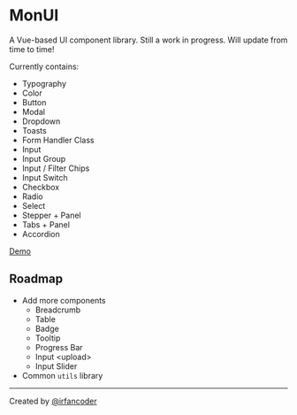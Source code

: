 # MonUI

A Vue-based UI component library. Still a work in progress. Will update from time to time!

Currently contains:

- Typography
- Color
- Button
- Modal
- Dropdown
- Toasts
- Form Handler Class
- Input
- Input Group
- Input / Filter Chips
- Input Switch
- Checkbox
- Radio
- Select
- Stepper + Panel
- Tabs + Panel
- Accordion

[Demo](https://irfancoder.github.io/mon-ui/)

## Roadmap
- Add more components
    - Breadcrumb
    - Table
    - Badge
    - Tooltip
    - Progress Bar
    - Input &lt;upload>
    - Input Slider
- Common `utils` library

<hr>

Created by [@irfancoder](https://github.com/irfancoder)

